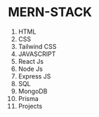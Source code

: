 # MERN-STACK
1. HTML
2. CSS
3. Tailwind CSS
4. JAVASCRIPT
5. React Js
6. Node Js
7. Express JS
8. SQL
9. MongoDB
10. Prisma
11. Projects
